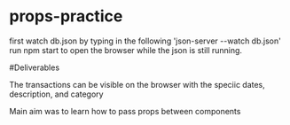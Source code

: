# props-practice

first watch db.json by typing in the following 'json-server --watch db.json'
run npm start to open the browser while the json is still running.

#Deliverables

The transactions can be visible on the browser with the speciic dates, description, and category

Main aim was to learn how to pass props between components
